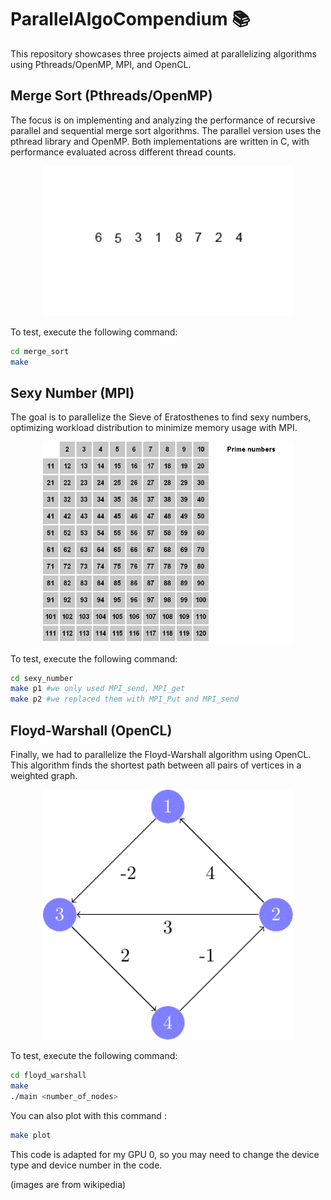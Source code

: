 # ParallelAlgoCompendium 📚

This repository showcases three projects aimed at parallelizing algorithms using Pthreads/OpenMP, MPI, and OpenCL.

## Merge Sort (Pthreads/OpenMP)

The focus is on implementing and analyzing the performance of recursive parallel and sequential merge sort algorithms. The parallel version uses the pthread library and OpenMP. Both implementations are written in C, with performance evaluated across different thread counts.

<p align="center">
    <img src="./img/merge_sort.gif" alt="Merge Sort" width="400"/>
</p>

To test, execute the following command:

```bash
cd merge_sort
make
```

## Sexy Number (MPI) 

The goal is to parallelize the Sieve of Eratosthenes to find sexy numbers, optimizing workload distribution to minimize memory usage with MPI.

<p align="center">
    <img src="./img/sexy_number.gif" alt="Sexy Number" width="400"/>
</p>

To test, execute the following command:

```bash
cd sexy_number
make p1 #we only used MPI_send, MPI_get
make p2 #we replaced them with MPI_Put and MPI_send
```

## Floyd-Warshall (OpenCL) 

Finally, we had to parallelize the Floyd-Warshall algorithm using OpenCL. This algorithm finds the shortest path between all pairs of vertices in a weighted graph.

<p align="center">
    <img src="./img/floyd_warshall.gif" alt="Floyd-Warshall" width="400"/>
</p>   

To test, execute the following command:

```bash
cd floyd_warshall
make
./main <number_of_nodes>
```

You can also plot with this command : 
```bash
make plot
```

This code is adapted for my GPU 0, so you may need to change the device type and device number in the code.


(images are from wikipedia)
